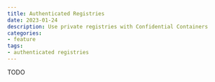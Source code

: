 ```yaml
---
title: Authenticated Registries 
date: 2023-01-24
description: Use private registries with Confidential Containers
categories:
- feature 
tags:
- authenticated registries
---
```


TODO
